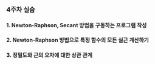 ### 4주차 실습

#### 1. Newton-Raphson, Secant 방법을 구동하는 프로그램 작성
#### 2. Newton-Raphson 방법으로 특정 함수의 모든 실근 계산하기
#### 3. 정밀도와 근의 오차에 대한 상관 관계
